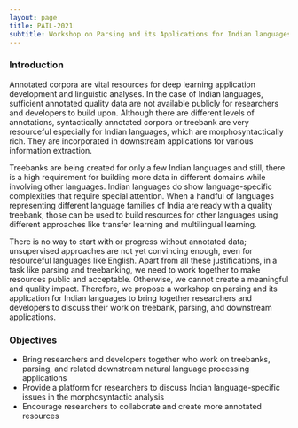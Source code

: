 ```yaml
---
layout: page
title: PAIL-2021
subtitle: Workshop on Parsing and its Applications for Indian languages
---
```



### Introduction
Annotated corpora are vital resources for deep learning application development and linguistic analyses. In the case of Indian languages, sufficient annotated quality data are not available publicly for researchers and developers to build upon. Although there are different levels of annotations, syntactically annotated corpora or treebank are very resourceful especially for Indian languages, which are morphosyntactically rich. They are incorporated in downstream applications for various information extraction.

Treebanks are being created for only a few Indian languages and still, there is a high requirement for building more data in different domains while involving other languages. Indian languages do show language-specific complexities that require special attention. When a handful of languages representing different language families of India are ready with a quality treebank, those can be used to build resources for other languages using different approaches like transfer learning and multilingual learning.

There is no way to start with or progress without annotated data; unsupervised approaches are not yet convincing enough, even for resourceful languages like English. Apart from all these justifications, in a task like parsing and treebanking, we need to work together to make resources public and acceptable. Otherwise, we cannot create a meaningful and quality impact. Therefore, we propose a workshop on parsing and its application for Indian languages to bring together researchers and developers to discuss their work on treebank, parsing, and downstream applications.

### Objectives
- Bring researchers and developers together who work on treebanks, parsing, and related downstream natural language processing applications
- Provide a platform for researchers to discuss Indian language-specific issues in the morphosyntactic analysis
- Encourage researchers to collaborate and create more annotated resources
